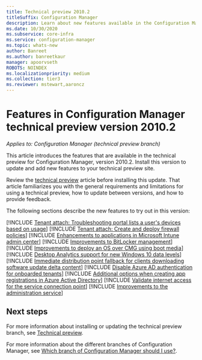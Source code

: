```yaml
---
title: Technical preview 2010.2
titleSuffix: Configuration Manager
description: Learn about new features available in the Configuration Manager technical preview branch version 2010.2.
ms.date: 10/30/2020
ms.subservice: core-infra
ms.service: configuration-manager
ms.topic: whats-new
author: Banreet
ms.author: banreetkaur
manager: apoorvseth
ROBOTS: NOINDEX
ms.localizationpriority: medium
ms.collection: tier3
ms.reviewer: mstewart,aaroncz 
---
```


# Features in Configuration Manager technical preview version 2010.2

*Applies to: Configuration Manager (technical preview branch)*

This article introduces the features that are available in the technical preview for Configuration Manager, version 2010.2. Install this version to update and add new features to your technical preview site.

Review the [technical preview](../technical-preview.md) article before installing this update. That article familiarizes you with the general requirements and limitations for using a technical preview, how to update between versions, and how to provide feedback.

The following sections describe the new features to try out in this version:

<!-- [!INCLUDE [Example feature name](includes/2010-2/1234567.md)] -->

[!INCLUDE [Tenant attach: Troubleshooting portal lists a user's devices based on usage](includes/2010-2/6974300.md)]
[!INCLUDE [Tenant attach: Create and deploy firewall policies](includes/2010-2/7768130.md)]
[!INCLUDE [Enhancements to applications in Microsoft Intune admin center](includes/2010-2/7979972.md)]
[!INCLUDE [Improvements to BitLocker management](includes/2010-2/6979223.md)]
[!INCLUDE [Improvements to deploy an OS over CMG using boot media](includes/2010-2/3555923.md)]
[!INCLUDE [Desktop Analytics support for new Windows 10 data levels](includes/2010-2/6979470.md)]
[!INCLUDE [Immediate distribution point fallback for clients downloading software update delta content](includes/2010-2/8286432.md)]
[!INCLUDE [Disable Azure AD authentication for onboarded tenants](includes/2010-2/8537319.md)]
[!INCLUDE [Additional options when creating app registrations in Azure Active Directory](includes/2010-2/7153654.md)]
[!INCLUDE [Validate internet access for the service connection point](includes/2010-2/8565578.md)]
[!INCLUDE [Improvements to the administration service](includes/2010-2/8613105.md)]

<!--
## General known issues

[!INCLUDE [Azure AD authentication doesn't work](includes/2010-2/known-issue-7569264.md)]
-->

## Next steps

For more information about installing or updating the technical preview branch, see [Technical preview](../technical-preview.md).

For more information about the different branches of Configuration Manager, see [Which branch of Configuration Manager should I use?](../../understand/which-branch-should-i-use.md).
